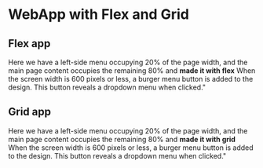 # WebApp with Flex and Grid
## Flex app

Here we have a left-side menu occupying 20% of the page width, and the main page content occupies the remaining 80% and **made it with flex**
When the screen width is 600 pixels or less, a burger menu button is added to the design. This button reveals a dropdown menu when clicked."

## Grid app

Here we have a left-side menu occupying 20% of the page width, and the main page content occupies the remaining 80% and **made it with grid**
When the screen width is 600 pixels or less, a burger menu button is added to the design. This button reveals a dropdown menu when clicked."
